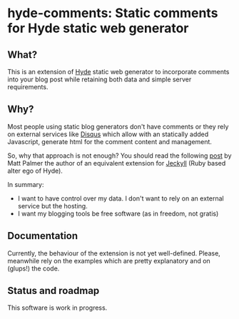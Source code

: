 hyde-comments: Static comments for Hyde static web generator
============================================================

What?
-----

This is an extension of [Hyde] static web generator to incorporate
comments into your blog post while retaining both data and
simple server requirements.

Why?
----

Most people using static blog generators don't have comments
or they rely on external services like [Disqus] which allow
with an statically added Javascript, generate html for the
comment content and management.

So, why that approach is not enough?
You should read the following [post][JeckyllStaticCommentsPost] by Matt Palmer
the author of an equivalent extension for [Jeckyll] (Ruby based alter ego of Hyde).

In summary:

* I want to have control over my data. I don't want to rely on an external service but the hosting.
* I want my blogging tools be free software (as in freedom, not gratis)

Documentation
-------------

Currently, the behaviour of the extension is not yet well-defined.
Please, meanwhile rely on the examples which are pretty explanatory and on (glups!) the code.

Status and roadmap
------------------

This software is work in progress.



[Hyde]: http://ringce.com/hyde
[Disqus]: http://disqus
[JeckyllStaticCommentsPost]: http://hezmatt.org/~mpalmer/blog/2011/07/19/static-comments-in-jekyll.html
[Jeckyll]: http://jekyllrb.com/





